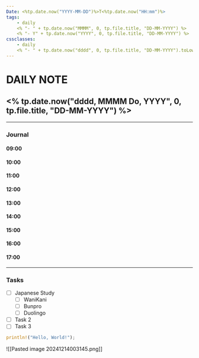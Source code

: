 ```yaml
---
Date: <%tp.date.now("YYYY-MM-DD")%>T<%tp.date.now("HH:mm")%>
tags:
    - daily
    <% "- " + tp.date.now("MMMM", 0, tp.file.title, "DD-MM-YYYY") %>
    <% "- Y" + tp.date.now("YYYY", 0, tp.file.title, "DD-MM-YYYY") %>
cssclasses:
    - daily
    <% "- " + tp.date.now("dddd", 0, tp.file.title, "DD-MM-YYYY").toLowerCase() %>
---
```

# DAILY NOTE
## <% tp.date.now("dddd, MMMM Do, YYYY", 0, tp.file.title, "DD-MM-YYYY") %>
***
### Journal

#### 09:00

#### 10:00

#### 11:00

#### 12:00

#### 13:00

#### 14:00

#### 15:00

#### 16:00

#### 17:00

***
### Tasks
- [ ] Japanese Study
    - [ ] WaniKani
    - [ ] Bunpro
    - [ ] Duolingo
- [ ] Task 2
- [ ] Task 3

```rust
println!("Hello, World!");
```

![[Pasted image 20241214003145.png]]